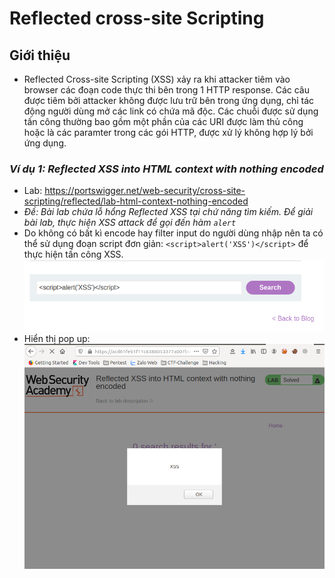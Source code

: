# Reflected cross-site Scripting
## Giới thiệu
* Reflected Cross-site Scripting (XSS) xảy ra khi attacker tiêm vào browser các đoạn code thực thi bên trong 1 HTTP response. Các câu được tiêm bởi attacker không được lưu trữ bên trong ứng dụng, chỉ tác động người dùng mở các link có chứa mã độc. Các chuỗi được sử dụng tấn công thường bao gồm một phần của các URI được làm thủ công hoặc là các paramter trong các gói HTTP, được xử lý không hợp lý bởi ứng dụng.

### *Ví dụ 1: Reflected XSS into HTML context with nothing encoded*
* Lab: https://portswigger.net/web-security/cross-site-scripting/reflected/lab-html-context-nothing-encoded
* *Đề: Bài lab chứa lỗ hổng Reflected XSS tại chứ năng tìm kiếm. Để giải bài lab, thực hiện XSS attack để gọi đến hàm `alert`*
* Do không có bất kì encode hay filter input do người dùng nhập nên ta có thể sử dụng đoạn script đơn giản: `<script>alert('XSS')</script>` để thực hiện tấn công XSS.
![XSS](./Images/1.png)
* Hiển thị pop up:
![popup](./Images/2.png)
